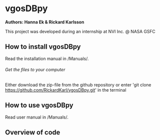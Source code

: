 # vgosDBpy

**Authors: Hanna Ek & Rickard Karlsson**

This project was developed during an internship at NVI Inc. @ NASA GSFC

## How to install vgosDBpy
Read the installation manual in /Manuals/.

###### Get the files to your computer

Either download the zip-file from the github repository or enter 'git clone https://github.com/RickardKarl/vgosDBpy.git' in the terminal


## How to use vgosDBpy
Read user manual in /Manuals/.


## Overview of code
